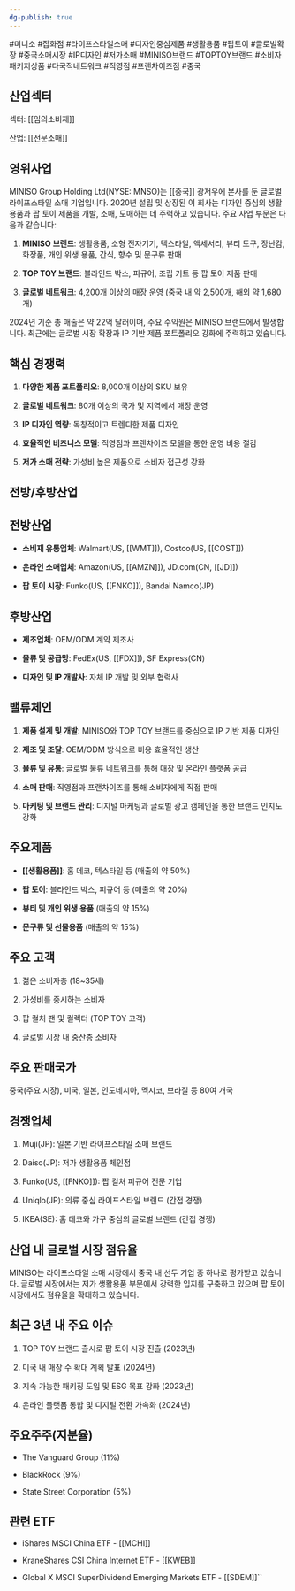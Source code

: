 ```yaml
---
dg-publish: true
---
```

#미니소 #잡화점 #라이프스타일소매 #디자인중심제품 #생활용품 #팝토이 #글로벌확장 #중국소매시장 #IP디자인 #저가소매 #MINISO브랜드 #TOPTOY브랜드 #소비자패키지상품 #다국적네트워크 #직영점 #프랜차이즈점 #중국 

## 산업섹터

섹터: [[임의소비재]]

산업: [[전문소매]]

## 영위사업

MINISO Group Holding Ltd(NYSE: MNSO)는 [[중국]] 광저우에 본사를 둔 글로벌 라이프스타일 소매 기업입니다. 2020년 설립 및 상장된 이 회사는 디자인 중심의 생활용품과 팝 토이 제품을 개발, 소매, 도매하는 데 주력하고 있습니다. 주요 사업 부문은 다음과 같습니다:

1. **MINISO 브랜드**: 생활용품, 소형 전자기기, 텍스타일, 액세서리, 뷰티 도구, 장난감, 화장품, 개인 위생 용품, 간식, 향수 및 문구류 판매
    
2. **TOP TOY 브랜드**: 블라인드 박스, 피규어, 조립 키트 등 팝 토이 제품 판매
    
3. **글로벌 네트워크**: 4,200개 이상의 매장 운영 (중국 내 약 2,500개, 해외 약 1,680개)
    

2024년 기준 총 매출은 약 22억 달러이며, 주요 수익원은 MINISO 브랜드에서 발생합니다. 최근에는 글로벌 시장 확장과 IP 기반 제품 포트폴리오 강화에 주력하고 있습니다.

## 핵심 경쟁력

1. **다양한 제품 포트폴리오**: 8,000개 이상의 SKU 보유
    
2. **글로벌 네트워크**: 80개 이상의 국가 및 지역에서 매장 운영
    
3. **IP 디자인 역량**: 독창적이고 트렌디한 제품 디자인
    
4. **효율적인 비즈니스 모델**: 직영점과 프랜차이즈 모델을 통한 운영 비용 절감
    
5. **저가 소매 전략**: 가성비 높은 제품으로 소비자 접근성 강화
    

## 전방/후방산업

## 전방산업

- **소비재 유통업체**: Walmart(US, [[WMT]]), Costco(US, [[COST]])
    
- **온라인 소매업체**: Amazon(US, [[AMZN]]), JD.com(CN, [[JD]])
    
- **팝 토이 시장**: Funko(US, [[FNKO]]), Bandai Namco(JP)
    

## 후방산업

- **제조업체**: OEM/ODM 계약 제조사
    
- **물류 및 공급망**: FedEx(US, [[FDX]]), SF Express(CN)
    
- **디자인 및 IP 개발사**: 자체 IP 개발 및 외부 협력사
    

## 밸류체인

1. **제품 설계 및 개발**: MINISO와 TOP TOY 브랜드를 중심으로 IP 기반 제품 디자인
    
2. **제조 및 조달**: OEM/ODM 방식으로 비용 효율적인 생산
    
3. **물류 및 유통**: 글로벌 물류 네트워크를 통해 매장 및 온라인 플랫폼 공급
    
4. **소매 판매**: 직영점과 프랜차이즈를 통해 소비자에게 직접 판매
    
5. **마케팅 및 브랜드 관리**: 디지털 마케팅과 글로벌 광고 캠페인을 통한 브랜드 인지도 강화
    

## 주요제품

- **[[생활용품]]**: 홈 데코, 텍스타일 등 (매출의 약 50%)
    
- **팝 토이**: 블라인드 박스, 피규어 등 (매출의 약 20%)
    
- **뷰티 및 개인 위생 용품** (매출의 약 15%)
    
- **문구류 및 선물용품** (매출의 약 15%)
    

## 주요 고객

1. 젊은 소비자층 (18~35세)
    
2. 가성비를 중시하는 소비자
    
3. 팝 컬처 팬 및 컬렉터 (TOP TOY 고객)
    
4. 글로벌 시장 내 중산층 소비자
    

## 주요 판매국가

중국(주요 시장), 미국, 일본, 인도네시아, 멕시코, 브라질 등 80여 개국

## 경쟁업체

1. Muji(JP): 일본 기반 라이프스타일 소매 브랜드
    
2. Daiso(JP): 저가 생활용품 체인점
    
3. Funko(US, [[FNKO]]): 팝 컬처 피규어 전문 기업
    
4. Uniqlo(JP): 의류 중심 라이프스타일 브랜드 (간접 경쟁)
    
5. IKEA(SE): 홈 데코와 가구 중심의 글로벌 브랜드 (간접 경쟁)
    

## 산업 내 글로벌 시장 점유율

MINISO는 라이프스타일 소매 시장에서 중국 내 선두 기업 중 하나로 평가받고 있습니다. 글로벌 시장에서는 저가 생활용품 부문에서 강력한 입지를 구축하고 있으며 팝 토이 시장에서도 점유율을 확대하고 있습니다.

## 최근 3년 내 주요 이슈

1. TOP TOY 브랜드 출시로 팝 토이 시장 진출 (2023년)
    
2. 미국 내 매장 수 확대 계획 발표 (2024년)
    
3. 지속 가능한 패키징 도입 및 ESG 목표 강화 (2023년)
    
4. 온라인 플랫폼 통합 및 디지털 전환 가속화 (2024년)
    

## 주요주주(지분율)

- The Vanguard Group (11%)
    
- BlackRock (9%)
    
- State Street Corporation (5%)
    

## 관련 ETF

- iShares MSCI China ETF - [[MCHI]]
    
- KraneShares CSI China Internet ETF - [[KWEB]]
    
- Global X MSCI SuperDividend Emerging Markets ETF - [[SDEM]]``